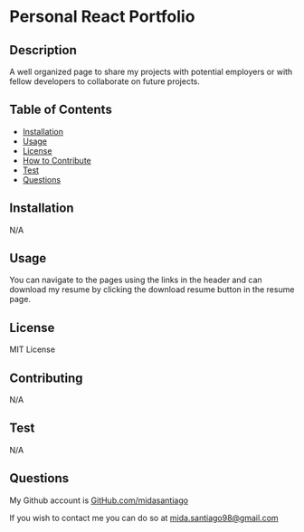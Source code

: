# Personal React Portfolio
    
## Description
    
A well organized page to share my projects with potential employers or with fellow developers to collaborate on future projects.
    
## Table of Contents
    
- [Installation](#installation)
- [Usage](#usage)
- [License](#license)
- [How to Contribute](#contributing)
- [Test](#test)
- [Questions](#questions)
    
## Installation
    
N/A
    
## Usage
    
You can navigate to the pages using the links in the header and can download my resume by clicking the download resume button in the resume page.
    
## License
    
MIT License
    
## Contributing
    
N/A
    
## Test
    
N/A
    
## Questions
    
My Github account is [GitHub.com/midasantiago](github.com/midasantiago)
    
If you wish to contact me you can do so at mida.santiago98@gmail.com